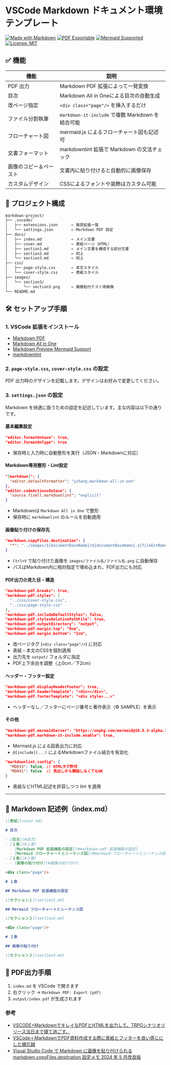 # VSCode Markdown ドキュメント環境テンプレート

[![Made with Markdown](https://img.shields.io/badge/Made%20with-Markdown-blue.svg)](https://daringfireball.net/projects/markdown/)
[![PDF Exportable](https://img.shields.io/badge/PDF%20-Exportable-green)](README.md)
[![Mermaid Supported](https://img.shields.io/badge/Mermaid-supported-brightgreen)](https://mermaid.js.org/)
[![License: MIT](https://img.shields.io/badge/License-MIT-yellow.svg)](LICENSE)

## ✅ 機能

| 機能                   | 説明                                             |
| ---------------------- | ------------------------------------------------ |
| PDF 出力               | Markdown PDF 拡張によって一発変換                |
| 目次                   | Markdown All in Oneによる目次の自動生成          |
| 改ページ指定           | `<div class="page"/>` を挿入するだけ             |
| ファイル分割執筆       | `markdown-it-include` で複数 Markdown を結合可能 |
| フローチャート図       | mermaid.js によるフローチャート図も記述可        |
| 文書フォーマット       | markdownlint 拡張で Markdown の文法チェック      |
| 画像のコピー＆ペースト | 文書内に貼り付けると自動的に画像保存             |
| カスタムデザイン       | CSSによるフォントや装飾はカスタム可能            |

## 📁 プロジェクト構成

```txt
markdown-project/
├── .vscode/
│   ├── extensions.json      ← 推奨拡張一覧
│   └── settings.json        ← Markdown PDF 設定
├── docs/
│   ├── index.md             ← メイン文書
│   ├── cover.md             ← 表紙ページ（HTML）
│   ├── section1.md          ← メイン文書を構成する部分文書
│   ├── section2.md          ← 同上
│   └── section3.md          ← 同上
├── css/
│   ├── page-style.css       ← 本文スタイル
│   └── cover-style.css      ← 表紙スタイル
├── images/
│   └── section3/
│       └── section3.png     ← 画像貼付テスト用画像
└── README.md
```

## 🛠️ セットアップ手順

### 1. VSCode 拡張をインストール

- [Markdown PDF](https://marketplace.visualstudio.com/items?itemName=yzane.markdown-pdf)
- [Markdown All in One](https://marketplace.visualstudio.com/items?itemName=yzhang.markdown-all-in-one)
- [Markdown Preview Mermaid Support](https://marketplace.visualstudio.com/items?itemName=bierner.markdown-mermaid)
- [markdownlint](https://marketplace.visualstudio.com/items?itemName=DavidAnson.vscode-markdownlint)

### 2. `page-style.css`, `cover-style.css` の設定

PDF 出力時のデザインを記載します。デザインはお好みで変更してください。

### 3. `settings.json` の設定

Markdown を快適に扱うための設定を記述しています。主な内容は以下の通りです。

#### 基本編集設定

```json
"editor.formatOnSave": true,
"editor.formatOnType": true
```

- 保存時と入力時に自動整形を実行（JSON・Markdownに対応）

#### Markdown専用整形・Lint設定

```json
"[markdown]": {
  "editor.defaultFormatter": "yzhang.markdown-all-in-one"
},
"editor.codeActionsOnSave": {
  "source.fixAll.markdownlint": "explicit"
}
```

- Markdownは `Markdown All in One` で整形
- 保存時に `markdownlint` のルールを自動適用

#### 画像貼り付けの保存先

```json
"markdown.copyFiles.destination": {
  "*": "../images/${documentBaseName}/${documentBaseName}.${fileExtName}"
}
```

- `Ctrl+V` で貼り付けた画像を `images/ファイル名/ファイル名.png` に自動保存
- パスはMarkdown内に相対指定で埋め込まれ、PDF出力にも対応

#### PDF出力の見た目・構造

```json
"markdown-pdf.breaks": true,
"markdown-pdf.styles": [
  "../css/cover-style.css",
  "../css/page-style.css"
],
"markdown-pdf.includeDefaultStyles": false,
"markdown-pdf.stylesRelativePathFile": true,
"markdown-pdf.outputDirectory": "output",
"markdown-pdf.margin.top": "0cm",
"markdown-pdf.margin.bottom": "2cm",
```

- 改ページタグ (`<div class="page"/>`) に対応
- 表紙・本文のCSSを個別適用
- 出力先を `output/` フォルダに指定
- PDF上下余白を調整（上0cm／下2cm）

#### ヘッダー・フッター設定

```json
"markdown-pdf.displayHeaderFooter": true,
"markdown-pdf.headerTemplate": "<div></div>",
"markdown-pdf.footerTemplate": "<div style=...>"
```

- ヘッダーなし／フッターにページ番号と著作表示（© SAMPLE）を表示

#### その他

```json
"markdown-pdf.mermaidServer": "https://unpkg.com/mermaid@10.0.3-alpha.1/dist/mermaid.min.js",
"markdown-pdf.markdown-it-include.enable": true,
```

- Mermaid.js による図表出力に対応
- `@[include](...)` によるMarkdownファイル結合を有効化

```json
"markdownlint.config": {
  "MD033": false, // HTMLタグ許可
  "MD041": false  // 見出しから開始しなくてもOK
}
```

- 表紙などHTML記述を許容しつつ lint を適用

---

## 📝 Markdown 記述例（index.md）

```markdown
:[表紙](cover.md)

# 目次

- [目次](#目次)
- [１章](#１章)
  - [Markdown PDF 拡張機能の設定](#markdown-pdf-拡張機能の設定)
  - [Mermaid フローチャートとシーケンス図](#mermaid-フローチャートとシーケンス図)
- [２章](#２章)
  - [画像の貼り付け](#画像の貼り付け)

<div class="page"/>

# １章

## Markdown PDF 拡張機能の設定

:[セクション１](section1.md)

## Mermaid フローチャートとシーケンス図

:[セクション２](section2.md)  

<div class="page"/>

# ２章

## 画像の貼り付け

:[セクション３](section3.md)

```

## 🚀 PDF出力手順

1. `index.md` を VSCode で開きます
2. 右クリック → `Markdown PDF: Export (pdf)`
3. `output/index.pdf` が生成されます

### 参考

- [VSCODE+MarkdownでキレイなPDFとHTMLを出力して、TRPGシナリオリリース当日まで寝て過ごす。](https://tthrr.com/article/15168c8f-2401-8194-9a60-cdc3d8df5e35#15168c8f240181e6a0fee7031e9365dd)
- [VSCode＋MarkdownでPDF資料作成する際に表紙とフッターを良い感じにした備忘録](https://qiita.com/matcha_kinako/items/5c62784db4919e048925)
- [Visual Studio Code で Markdown に画像を貼り付けられる markdown.copyFiles.destination 設定メモ 2024 年 5 月改良版](https://www.1ft-seabass.jp/memo/2024/04/26/vscode-current-markdown-copyfiles-destination-setting-ver2/)
